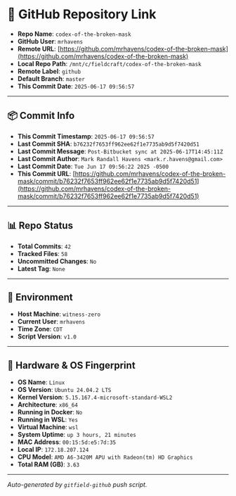 # 🔗 GitHub Repository Link

- **Repo Name**: `codex-of-the-broken-mask`
- **GitHub User**: `mrhavens`
- **Remote URL**: [https://github.com/mrhavens/codex-of-the-broken-mask](https://github.com/mrhavens/codex-of-the-broken-mask)
- **Local Repo Path**: `/mnt/c/fieldcraft/codex-of-the-broken-mask`
- **Remote Label**: `github`
- **Default Branch**: `master`
- **This Commit Date**: `2025-06-17 09:56:57`

---

## 📦 Commit Info

- **This Commit Timestamp**: `2025-06-17 09:56:57`
- **Last Commit SHA**: `b76232f7653ff962ee62f1e7735ab9d5f7420d51`
- **Last Commit Message**: `Post-Bitbucket sync at 2025-06-17T14:45:11Z`
- **Last Commit Author**: `Mark Randall Havens <mark.r.havens@gmail.com>`
- **Last Commit Date**: `Tue Jun 17 09:56:22 2025 -0500`
- **This Commit URL**: [https://github.com/mrhavens/codex-of-the-broken-mask/commit/b76232f7653ff962ee62f1e7735ab9d5f7420d51](https://github.com/mrhavens/codex-of-the-broken-mask/commit/b76232f7653ff962ee62f1e7735ab9d5f7420d51)

---

## 📊 Repo Status

- **Total Commits**: `42`
- **Tracked Files**: `58`
- **Uncommitted Changes**: `No`
- **Latest Tag**: `None`

---

## 🧭 Environment

- **Host Machine**: `witness-zero`
- **Current User**: `mrhavens`
- **Time Zone**: `CDT`
- **Script Version**: `v1.0`

---

## 🧬 Hardware & OS Fingerprint

- **OS Name**: `Linux`
- **OS Version**: `Ubuntu 24.04.2 LTS`
- **Kernel Version**: `5.15.167.4-microsoft-standard-WSL2`
- **Architecture**: `x86_64`
- **Running in Docker**: `No`
- **Running in WSL**: `Yes`
- **Virtual Machine**: `wsl`
- **System Uptime**: `up 3 hours, 21 minutes`
- **MAC Address**: `00:15:5d:e5:7d:35`
- **Local IP**: `172.18.207.124`
- **CPU Model**: `AMD A6-3420M APU with Radeon(tm) HD Graphics`
- **Total RAM (GB)**: `3.63`

---

_Auto-generated by `gitfield-github` push script._
